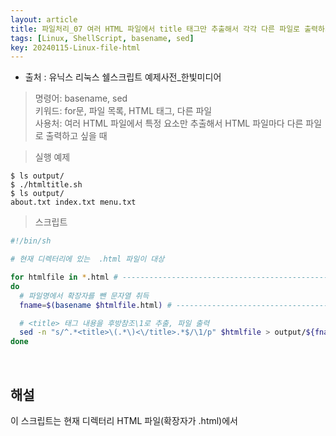 ```yaml
---
layout: article
title: 파일처리_07 여러 HTML 파일에서 title 태그만 추출해서 각각 다른 파일로 출력하기
tags: [Linux, ShellScript, basename, sed]
key: 20240115-Linux-file-html
---
```


- 출처 : 유닉스 리눅스 쉘스크립트 예제사전_한빛미디어

> 명령어: basename, sed  
> 키워드: for문, 파일 목록, HTML 태그, 다른 파일  
> 사용처: 여러 HTML 파일에서 특정 요소만 추출해서 HTML 파일마다 다른 파일로 출력하고 싶을 때



> 실행 예제  

```
$ ls output/
$ ./htmltitle.sh
$ ls output/
about.txt index.txt menu.txt
```

> 스크립트

```bash
#!/bin/sh

# 현재 디렉터리에 있는  .html 파일이 대상

for htmlfile in *.html # ---------------------------------------------------------- 1
do
  # 파일명에서 확장자를 뺀 문자열 취득
  fname=$(basename $htmlfile.html) # ---------------------------------------------- 2

  # <title> 태그 내용을 후방참조\1로 추출, 파일 출력
  sed -n "s/^.*<title>\(.*\)<\/title>.*$/\1/p" $htmlfile > output/${fname}.txt # -- 3
done
```

&nbsp;
&nbsp;

## **해설** 

이 스크립트는 현재 디렉터리 HTML 파일(확장자가 .html)에서 <title> 태그를 추출해서 output이라는 디렉터리에 title 요소를 각각 다른 파일로 저장합니다. 예를 들어 index.html의 title 요소는 index.txt, menu.html은 menu.txt에 출력합니다.
 
`1`{:.info}에서 HTML 파일을 순서대로 처리하는 for문을 작성합니다. 셸 스크립트로 디렉터리 안에 있는 파일을 순서대로 처리하려면 **경로명 확장**이 간단한 방법입니다. for문 in뒤에 *.html이라는 패턴을 넣으면 실행 시 다음처럼 경로명 확장이 일어나서 셸 변수 htmlfile을 써서 각 파일을 순서대로 처리할 수 있습니다.

```
for htmlfile in index.html about.html menu.html
do
...
```

이렇듯 경로명 확장 결과를 for문의 목록으로 넘기는 방법은 다양하게 응용됩니다. 각 파일을 .txt로 출력하기 위해 원래 파일명에서 확장자를 변경한 출력용 파일명을 조합합니다. 그 준비 작업으로 `2`{:.info}에서 우선 대상 html 파일의 파일명에서 확장자를 제거한 문자열을 얻기 위해서 **basename 명령어**를 사용합니다. 이 명령어 출력으로 얻는 문자열 뒤에 임의의 확장자를 붙여서 파일명을 만들면 확장자를 바꿔서 출력할 수 있습니다. 이 스크립트에서는 .txt를 사용합니다.
 
`3`{:.info}은 <title> 태그 내용을 패턴 매치로 추출해서 파일에 출력하는 처리입니다. 패턴 매치된 부분을 추출하는 방법은 다양하지만 여기에서는 **sed 명령어**의 **-n 옵션**(패턴스페이스를 출력하지 않음)과 **p 플래그**(치환이 발생했을 때만 출력)를 조합해서 후방참조 \1로 <title> 태그 내용을 추출합니다.


&nbsp;
&nbsp;

## **주의사항**

- 이 스크립트는 html 파일 존재 확인을 생략했으므로 현재 디렉터리에 html 파일이 하나도 없으면 에러가 발생합니다.

